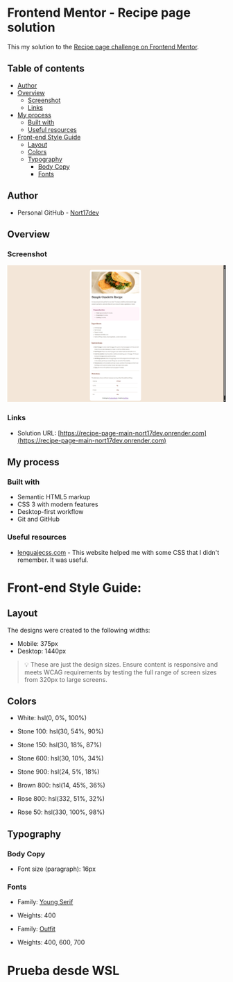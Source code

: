 # Frontend Mentor - Recipe page solution

This my solution to the [Recipe page challenge on Frontend Mentor](https://www.frontendmentor.io/challenges/recipe-page-KiTsR8QQKm).

## Table of contents

- [Author](#author)
- [Overview](#overview)
  - [Screenshot](#screenshot)
  - [Links](#links)
- [My process](#my-process)
  - [Built with](#built-with)
  - [Useful resources](#useful-resources)
- [Front-end Style Guide](#front-end-style-guide)
  - [Layout](#layout)
  - [Colors](#colors)
  - [Typography](#typography)
    - [Body Copy](#body-copy)
    - [Fonts](#fonts)

## Author

- Personal GitHub - [Nort17dev](https://github.com/Nort17dev)

## Overview

### Screenshot

<!-- ![](./assets/images/image_1.png) -->
![](./assets/images/image_2.png)

### Links

- Solution URL: [https://recipe-page-main-nort17dev.onrender.com](https://recipe-page-main-nort17dev.onrender.com)

## My process

### Built with

- Semantic HTML5 markup
- CSS 3 with modern features
- Desktop-first workflow
- Git and GitHub

### Useful resources

- [lenguajecss.com](https://lenguajecss.com/css/) - This website helped me with some CSS that I didn't remember. It was useful.


# Front-end Style Guide:

## Layout

The designs were created to the following widths:

- Mobile: 375px
- Desktop: 1440px

> 💡 These are just the design sizes. Ensure content is responsive and meets WCAG requirements by testing the full range of screen sizes from 320px to large screens.

## Colors

- White: hsl(0, 0%, 100%)

- Stone 100: hsl(30, 54%, 90%)
- Stone 150: hsl(30, 18%, 87%)
- Stone 600: hsl(30, 10%, 34%)
- Stone 900: hsl(24, 5%, 18%)

- Brown 800: hsl(14, 45%, 36%)

- Rose 800: hsl(332, 51%, 32%)
- Rose 50: hsl(330, 100%, 98%)

## Typography

### Body Copy

- Font size (paragraph): 16px

### Fonts

- Family: [Young Serif](https://fonts.google.com/specimen/Young+Serif)
- Weights: 400

- Family: [Outfit](https://fonts.google.com/specimen/Outfit)
- Weights: 400, 600, 700

# Prueba desde WSL
